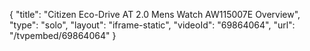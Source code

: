 {
    "title": "Citizen Eco-Drive AT 2.0 Mens Watch AW115007E Overview",
    "type": "solo",
    "layout": "iframe-static",
    "videoId": "69864064",
    "url": "\/tvpembed\/69864064"
}
